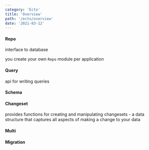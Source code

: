 ```yaml
---
category: 'Ecto'
title: 'Overview'
path: '/ecto/overview'
date: '2021-03-12'
---
```


#### Repo

interface to database

you create your own `Repo` module per application

#### Query

api for writing queries

#### Schema

#### Changeset

provides functions for creating and manipulating changesets
\- a data structure that captures all aspects of making a change
to your data

#### Multi

#### Migration
